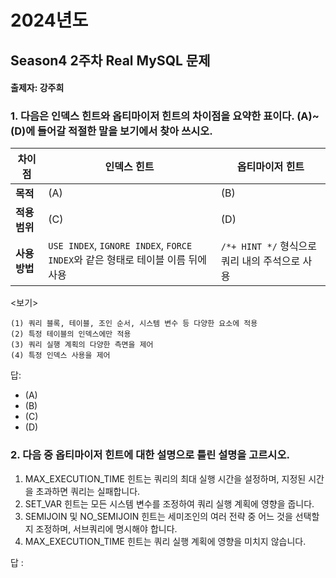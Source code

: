 # 2024년도
## Season4 2주차 Real MySQL 문제
#### 출제자: 강주희

### 1. 다음은 인덱스 힌트와 옵티마이저 힌트의 차이점을 요약한 표이다. (A)~(D)에 들어갈 적절한 말을 보기에서 찾아 쓰시오.

| 차이점 | 인덱스 힌트 | 옵티마이저 힌트 |
|--------|--------------|-----------------|
| **목적** | (A) | (B) |
| **적용 범위** | (C) | (D) |
| **사용 방법** | `USE INDEX`, `IGNORE INDEX`, `FORCE INDEX`와 같은 형태로 테이블 이름 뒤에 사용 | `/*+ HINT */` 형식으로 쿼리 내의 주석으로 사용 |

<보기>
```
(1) 쿼리 블록, 테이블, 조인 순서, 시스템 변수 등 다양한 요소에 적용
(2) 특정 테이블의 인덱스에만 적용
(3) 쿼리 실행 계획의 다양한 측면을 제어
(4) 특정 인덱스 사용을 제어
```


답: 
- (A) 
- (B) 
- (C) 
- (D) 


### 2. 다음 중 옵티마이저 힌트에 대한 설명으로 틀린 설명을 고르시오.

1. MAX_EXECUTION_TIME 힌트는 쿼리의 최대 실행 시간을 설정하며, 지정된 시간을 초과하면 쿼리는 실패합니다.
2. SET_VAR 힌트는 모든 시스템 변수를 조정하여 쿼리 실행 계획에 영향을 줍니다.
3. SEMIJOIN 및 NO_SEMIJOIN 힌트는 세미조인의 여러 전략 중 어느 것을 선택할지 조정하며, 서브쿼리에 명시해야 합니다.
4. MAX_EXECUTION_TIME 힌트는 쿼리 실행 계획에 영향을 미치지 않습니다.


답 : 
